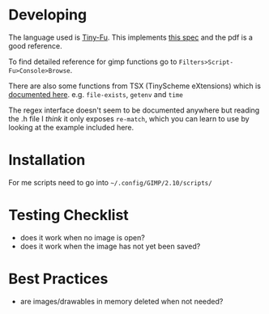# Developing

The language used is [Tiny-Fu](http://www.ve3syb.ca/software/tiny-fu/). This
implements [this
spec](https://conservatory.scheme.org/schemers/Documents/Standards/R5RS/r5rs.pdf)
and the pdf is a good reference.

To find detailed reference for gimp functions go to `Filters>Script-Fu>Console>Browse`.

There are also some functions from TSX (TinyScheme eXtensions) which is
[documented
here](https://github.com/mherasg/tsx/blob/master/tsx-functions.txt). e.g.
`file-exists`, `getenv` and `time`

The regex interface doesn't seem to be documented anywhere but reading the .h
file I _think_ it only exposes `re-match`, which you can learn to use by
looking at the example included here.

# Installation

For me scripts need to go into `~/.config/GIMP/2.10/scripts/`

# Testing Checklist

* does it work when no image is open?
* does it work when the image has not yet been saved?

#  Best Practices

* are images/drawables in memory deleted when not needed?
